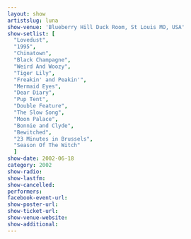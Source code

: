```yaml
---
layout: show
artistslug: luna
show-venue: 'Blueberry Hill Duck Room, St Louis MO, USA'
show-setlist: [
  "Lovedust",
  "1995",
  "Chinatown",
  "Black Champagne",
  "Weird And Woozy",
  "Tiger Lily",
  "Freakin' and Peakin'",
  "Mermaid Eyes",
  "Dear Diary",
  "Pup Tent",
  "Double Feature",
  "The Slow Song",
  "Moon Palace",
  "Bonnie and Clyde",
  "Bewitched",
  "23 Minutes in Brussels",
  "Season Of The Witch"
  ]
show-date: 2002-06-18
category: 2002
show-radio: 
show-lastfm: 
show-cancelled: 
performers: 
facebook-event-url: 
show-poster-url: 
show-ticket-url: 
show-venue-website: 
show-additional: 
---
```


